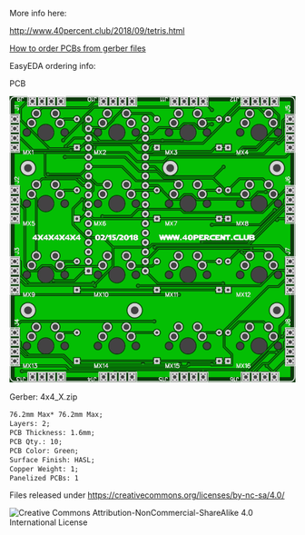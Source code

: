 More info here:

http://www.40percent.club/2018/09/tetris.html

[How to order PCBs from gerber files](http://www.40percent.club/2017/03/ordering-pcb.html)

EasyEDA ordering info:

PCB

![4x4_X](4x4_X.png)

Gerber: 4x4_X.zip

    76.2mm Max* 76.2mm Max;
    Layers: 2;
    PCB Thickness: 1.6mm;
    PCB Qty.: 10;
    PCB Color: Green;
    Surface Finish: HASL;
    Copper Weight: 1;
    Panelized PCBs: 1

Files released under https://creativecommons.org/licenses/by-nc-sa/4.0/

![Creative Commons Attribution-NonCommercial-ShareAlike 4.0 International License](https://i.creativecommons.org/l/by-nc-sa/4.0/88x31.png)



